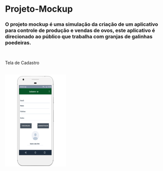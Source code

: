 # Projeto-Mockup

### O projeto mockup é uma simulação da criação de um aplicativo para controle de produção e vendas de ovos, este aplicativo é direcionado ao público que trabalha com granjas de galinhas poedeiras. 

</br>
<p>Tela de Cadastro</p>
</br>
<img src="Tela 1.png" width= "200px" height = "300px">

